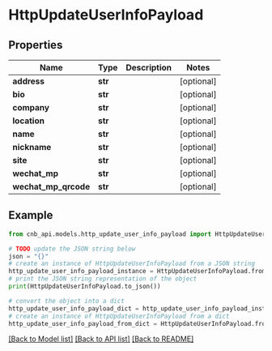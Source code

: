 # HttpUpdateUserInfoPayload


## Properties

Name | Type | Description | Notes
------------ | ------------- | ------------- | -------------
**address** | **str** |  | [optional] 
**bio** | **str** |  | [optional] 
**company** | **str** |  | [optional] 
**location** | **str** |  | [optional] 
**name** | **str** |  | [optional] 
**nickname** | **str** |  | [optional] 
**site** | **str** |  | [optional] 
**wechat_mp** | **str** |  | [optional] 
**wechat_mp_qrcode** | **str** |  | [optional] 

## Example

```python
from cnb_api.models.http_update_user_info_payload import HttpUpdateUserInfoPayload

# TODO update the JSON string below
json = "{}"
# create an instance of HttpUpdateUserInfoPayload from a JSON string
http_update_user_info_payload_instance = HttpUpdateUserInfoPayload.from_json(json)
# print the JSON string representation of the object
print(HttpUpdateUserInfoPayload.to_json())

# convert the object into a dict
http_update_user_info_payload_dict = http_update_user_info_payload_instance.to_dict()
# create an instance of HttpUpdateUserInfoPayload from a dict
http_update_user_info_payload_from_dict = HttpUpdateUserInfoPayload.from_dict(http_update_user_info_payload_dict)
```
[[Back to Model list]](../README.md#documentation-for-models) [[Back to API list]](../README.md#documentation-for-api-endpoints) [[Back to README]](../README.md)


